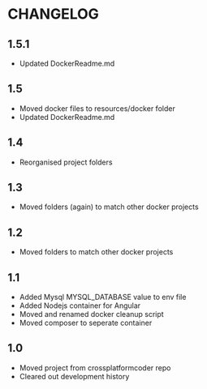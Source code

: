 # CHANGELOG

## 1.5.1
- Updated DockerReadme.md

## 1.5
- Moved docker files to resources/docker folder
- Updated DockerReadme.md

## 1.4
- Reorganised project folders

## 1.3
- Moved folders (again) to match other docker projects

## 1.2
- Moved folders to match other docker projects

## 1.1
- Added Mysql MYSQL_DATABASE value to env file
- Added Nodejs container for Angular
- Moved and renamed docker cleanup script
- Moved composer to seperate container

## 1.0
- Moved project from crossplatformcoder repo
- Cleared out development history
